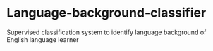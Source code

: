 # Language-background-classifier
Supervised classification system to identify language background of English language learner

